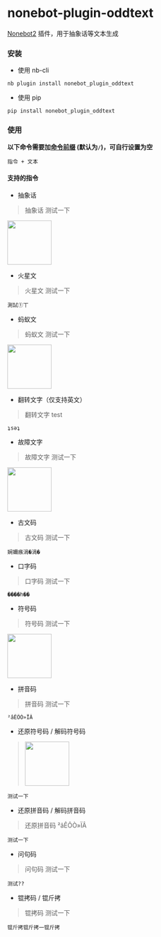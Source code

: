 # nonebot-plugin-oddtext

[Nonebot2](https://github.com/nonebot/nonebot2) 插件，用于抽象话等文本生成


### 安装

- 使用 nb-cli

```
nb plugin install nonebot_plugin_oddtext
```

- 使用 pip

```
pip install nonebot_plugin_oddtext
```


### 使用

**以下命令需要加[命令前缀](https://v2.nonebot.dev/docs/api/config#Config-command_start) (默认为`/`)，可自行设置为空**

```
指令 + 文本
```

#### 支持的指令

 - 抽象话

> 抽象话 测试一下

<img src="https://s2.loli.net/2022/08/16/z3b2OKMstpumlgB.png" width="100" />


 - 火星文

> 火星文 测试一下

```
測試①丅
```


 - 蚂蚁文

> 蚂蚁文 测试一下

<img src="https://s2.loli.net/2022/08/16/WKrxAC95oUIgvYO.png" width="100" />


 - 翻转文字（仅支持英文）

> 翻转文字 test
    
```
ʇsǝʇ
```


 - 故障文字

> 故障文字 测试一下

<img src="https://s2.loli.net/2022/08/16/ITACcLfarNuF3GZ.png" width="100" />


 - 古文码

> 古文码 测试一下

```
娴嬭瘯涓�涓�
```


 - 口字码

> 口字码 测试一下

```
����һ��
```


 - 符号码

> 符号码 测试一下

<img src="https://s2.loli.net/2022/10/30/dpxoaRSMmfk2l9y.png" width="100" />


 - 拼音码

> 拼音码 测试一下

```
²âÊÔÒ»ÏÂ
```


 - 还原符号码 / 解码符号码

> <img src="https://s2.loli.net/2022/10/30/Clr5nxufqPeGpWm.png" width="100" />

```
测试一下
```


 - 还原拼音码 / 解码拼音码

> 还原拼音码 ²âÊÔÒ»ÏÂ

```
测试一下
```


 - 问句码

> 问句码 测试一下

```
测试??
```


 - 锟拷码 / 锟斤拷

> 锟拷码 测试一下

```
锟斤拷锟斤拷一锟斤拷
```
